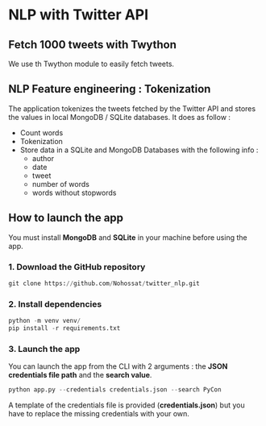 # NLP with Twitter API
 
## Fetch 1000 tweets with Twython

We use th Twython module to easily fetch tweets.

## NLP Feature engineering : Tokenization

The application tokenizes the tweets fetched by the Twitter API and stores the values in local MongoDB / SQLite databases. It does as follow :

- Count words
- Tokenization
- Store data in a SQLite and MongoDB Databases with the following info :
    - author
    - date
    - tweet
    - number of words
    - words without stopwords

## How to launch the app

You must install **MongoDB** and **SQLite** in your machine before using the app.

### 1. Download the GitHub repository

```python
git clone https://github.com/Nohossat/twitter_nlp.git
```

### 2. Install dependencies

```python
python -m venv venv/
pip install -r requirements.txt
```

### 3. Launch the app

You can launch the app from the CLI with 2 arguments : the **JSON credentials file path** and the **search value**.

```python
python app.py --credentials credentials.json --search PyCon
```

A template of the credentials file is provided (**credentials.json**) but you have to replace the missing credentials with your own.


